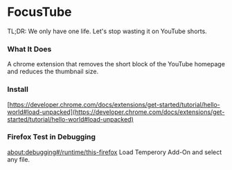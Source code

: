 # FocusTube

TL;DR: We only have one life. Let's stop wasting it on YouTube shorts.

### What It Does

A chrome extension that removes the short block of the YouTube homepage and reduces the thumbnail size.

### Install

[https://developer.chrome.com/docs/extensions/get-started/tutorial/hello-world#load-unpacked](https://developer.chrome.com/docs/extensions/get-started/tutorial/hello-world#load-unpacked)

### Firefox Test in Debugging 
[about:debugging#/runtime/this-firefox](about:debugging#/runtime/this-firefox)
Load Temperory Add-On and select any file.
